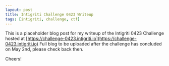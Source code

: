 ```yaml
---
layout: post
title: Intigriti Challenge 0423 Writeup
tags: [intigriti, challenge, ctf]
---
```


This is a placeholder blog post for my writeup of the Intigriti 0423 Challenge hosted at [https://challenge-0423.intigriti.io](https://challenge-0423.intigriti.io)
Full blog to be uploaded after the challenge has concluded on May 2nd, please check back then.

Cheers!
